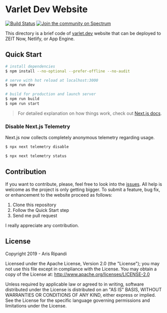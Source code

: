 # Varlet Dev Website

[![Build Status][build-badge]][build-url]
[![Join the community on Spectrum][spectrum-badge]][spectrum-url]

This directory is a brief code of [varlet.dev](https://varlet.dev) website that
can be deployed to ZEIT Now, Netlify, or App Engine.

## Quick Start

```bash
# install dependencies
$ npm install --no-optional --prefer-offline --no-audit

# serve with hot reload at localhost:3000
$ npm run dev

# build for production and launch server
$ npm run build
$ npm run start
```

> For detailed explanation on how things work, check out [Next.js docs](https://nextjs.org).

### Disable Next.js Telemetry

Next.js now collects completely anonymous telemetry regarding usage.

```sh
$ npx next telemetry disable

$ npx next telemetry status
```

## Contribution

If you want to contribute, please, feel free to look into the [issues](https://github.com/varletdev/website/issues).
All help is welcome as the project is only getting bigger. To submit a feature, bug fix, or enhancement to the website
proceed as follows:

1. Clone this repository
2. Follow the Quick Start step
3. Send me pull request

I really appreciate any contribution.

## License

Copyright 2019 - Aris Ripandi

Licensed under the Apache License, Version 2.0 (the "License"); you may not use this
file except in compliance with the License. You may obtain a copy of the License at:
<http://www.apache.org/licenses/LICENSE-2.0>

Unless required by applicable law or agreed to in writing, software distributed under
the License is distributed on an "AS IS" BASIS, WITHOUT WARRANTIES OR CONDITIONS OF
ANY KIND, either express or implied. See the License for the specific language
governing permissions and limitations under the License.

[build-url]: https://travis-ci.org/varletdev/website
[build-badge]: https://api.travis-ci.org/varletdev/website.svg?branch=master
[spectrum-url]: https://spectrum.chat/varlet
[spectrum-badge]: https://withspectrum.github.io/badge/badge.svg
